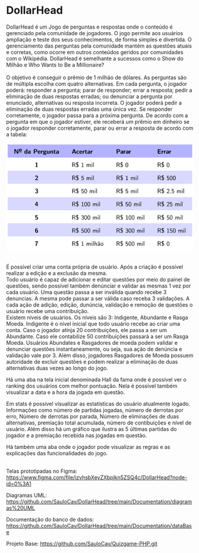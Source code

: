# DollarHead

DollarHead é um Jogo de perguntas e respostas onde o conteúdo é gerenciado pela comunidade de jogadores. O jogo permite aos usuários ampliação e teste dos seus conhecimentos, de forma simples e divertida. O gerenciamento das perguntas pela comunidade mantém as questões atuais e corretas, como ocorre em outros conteúdos geridos por comunidades com o Wikipédia. DollarHead é semelhante a sucessos como o Show do Milhão e Who Wants to Be a Millionaire?<br/><br/>
O objetivo é conseguir o prêmio de 1 milhão de dólares. As perguntas são de múltipla escolha com quatro alternativas. Em cada pergunta, o jogador poderá: responder a pergunta; parar de responder; errar a resposta; pedir a eliminação de duas respostas erradas; ou denunciar a pergunta por enunciado, alternativas ou resposta incorreta. O jogador poderá pedir a eliminação de duas respostas erradas uma única vez. Se responder corretamente, o jogador passa para a próxima pergunta. De acordo com a pergunta em que o jogador estiver, ele receberá um prêmio em dinheiro se o jogador responder corretamente, parar ou errar a resposta de acordo com a tabela:

<p align="center"><img src="Readme/table.png" /></p>

<br/> É possível criar uma conta própria de usuário. Após a criação é possível realizar a edição e a exclusão da mesma.<br/>
Todo usuário é capaz de adicionar e editar questões por meio do painel de questões, sendo possível também denúnciar e validar as mesmas 1 vez por cada usuário. Uma questão passa a ser inválida quando recebe 3 denuncias. A mesma pode passar a ser válida caso receba 3 validações. A cada ação de adição, edição, dunúncia, validação e remoção de questões o usuário recebe uma contribuição.<br/>
Existem níveis de usuários. Os níveis são 3: Indigente, Abundante e Rasga Moeda. Indigente é o nível inicial que todo usuário recebe ao criar uma conta. Caso o jogador atinja 20 contribuições, ele passa a ser um Abundante. Caso ele contabilize 50 contribuições passará a ser um Rasga Moeda. Usuários Abundates e Rasgadores de moeda podem validar e denunciar questões instantaneamente, ou seja, sua ação de denúncia e validação vale por 3. Além disso, jogadores Rasgadores de Moeda possuem autoridade de excluir questões e podem realizar a eliminação de duas alternativas duas vezes ao longo do jogo.<br/>

Há uma aba na tela inicial denominada Hall da fama onde é possível ver o ranking dos usuários com melhor pontuação. Nela é possível também visualizar a data e a hora da jogada em questão.<br/>

Em stats é possível visualizar as estatísticas do usuário atualmente logado. Informações como número de partidas jogadas, número de derrotas por erro, Número de derrotas por parada, Número de eliminações de duas alternativas, premiação total acumulada, número de contibuições e nível de usuário. Além disso há um gráfico que ilustra as 5 últimas partidas do jogador e a premiação recebida nas jogadas em questão.<br/>

Há também uma aba onde o jogador pode visualizar as regras e as explicações das funcionalidades do jogo.<br/><br/>

Telas prototipadas no Figma: https://www.figma.com/file/izvhsbXeyZXbplkn5ZSQ4c/DollarHead?node-id=0%3A1

Diagramas UML: https://github.com/SauloCav/DollarHead/tree/main/Documentation/diagramas%20UML

Documentação do banco de dados: https://github.com/SauloCav/DollarHead/tree/main/Documentation/dataBase

Projeto Base: https://github.com/SauloCav/Quizgame-PHP.git
